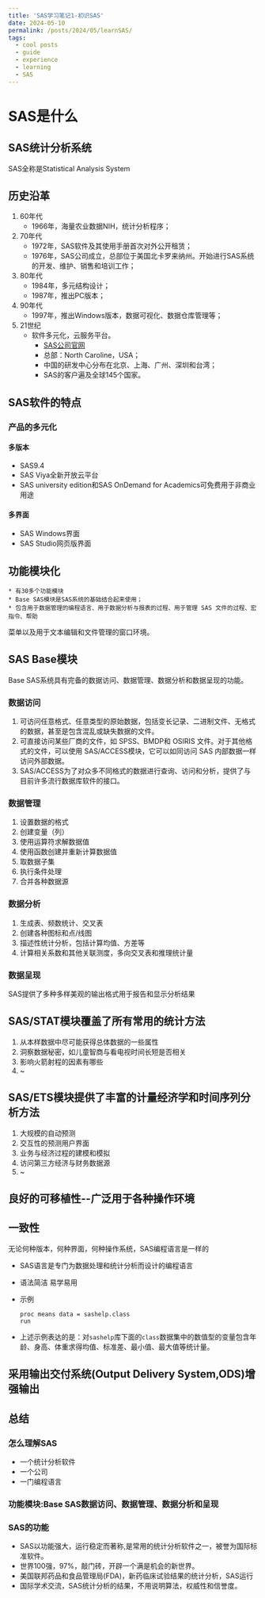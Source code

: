 ```yaml
---
title: 'SAS学习笔记1-初识SAS'
date: 2024-05-10
permalink: /posts/2024/05/learnSAS/
tags:
  - cool posts
  - guide
  - experience
  - learning
  - SAS
---
```


# SAS是什么

## SAS统计分析系统

SAS全称是Statistical Analysis System

## 历史沿革

1. 60年代
     - 1966年，海量农业数据NIH，统计分析程序；
2. 70年代
     - 1972年，SAS软件及其使用手册首次对外公开租赁；
     - 1976年，SAS公司成立，总部位于美国北卡罗来纳州。开始进行SAS系统的开发、维护、销售和培训工作；
3. 80年代
     - 1984年，多元结构设计；
     - 1987年，推出PC版本；
4. 90年代
     - 1997年，推出Windows版本，数据可视化、数据仓库管理等；
5. 21世纪
     - 软件多元化，云服务平台。
         - [SAS公司官网](http://www.sas.com)
         - 总部：North Caroline，USA；
         - 中国的研发中心分布在北京、上海、广州、深圳和台湾；
         - SAS的客户遍及全球145个国家。

## SAS软件的特点

### 产品的多元化

#### 多版本

- SAS9.4
- SAS Viya全新开放云平台
- SAS university edition和SAS OnDemand for Academics可免费用于非商业用途
  
#### 多界面

- SAS Windows界面
- SAS Studio网页版界面

## 功能模块化

    * 有30多个功能模块
    * Base SAS模块是SAS系统的基础结合起来使用；
    * 包含用于数据管理的编程语言、用于数据分析与报表的过程、用于管理 SAS 文件的过程、宏指令、帮助
菜单以及用于文本编辑和文件管理的窗口环境。

## SAS Base模块

Base SAS系统具有完备的数据访问、数据管理、数据分析和数据呈现的功能。

### 数据访问

1. 可访问任意格式、任意类型的原始数据，包括变长记录、二进制文件、无格式的数据，甚至是包含混乱或缺失数据的文件。
2. 可直接访问某些厂商的文件，如 SPSS、BMDP和 OSIRIS 文件。对于其他格式的文件，可以使用 SAS/ACCESS模块，它可以如同访问 SAS 内部数据一样访问外部数据。
3. SAS/ACCESS为了对众多不同格式的数据进行查询、访问和分析，提供了与目前许多流行数据库软件的接口。

### 数据管理

1. 设置数据的格式
2. 创建变量（列）
3. 使用运算符求解数据值
4. 使用函数创建并重新计算数据值
5. 取数据子集
6. 执行条件处理
7. 合并各种数据源

### 数据分析

1. 生成表、频数统计、交叉表
2. 创建各种图标和点/线图
3. 描述性统计分析，包括计算均值、方差等
4. 计算相关系数和其他关联测度，多向交叉表和推理统计量

### 数据呈现

SAS提供了多种多样美观的输出格式用于报告和显示分析结果

## SAS/STAT模块覆盖了所有常用的统计方法

1. 从本样数据中尽可能获得总体数据的一些属性
2. 洞察数据秘密，如儿童智商与看电视时间长短是否相关
3. 影响火箭射程的因素有哪些
4. ~

## SAS/ETS模块提供了丰富的计量经济学和时间序列分析方法

1. 大规模的自动预测
2. 交互性的预测用户界面
3. 业务与经济过程的建模和模拟
4. 访问第三方经济与财务数据源
5. ~

## 良好的可移植性--广泛用于各种操作环境

## 一致性

无论何种版本，何种界面，何种操作系统，SAS编程语言是一样的

- SAS语言是专门为数据处理和统计分析而设计的编程语言
- 语法简洁 易学易用
- 示例

     ```sas
     proc means data = sashelp.class
     run
     ```

- 上述示例表达的是：对`sashelp`库下面的`class`数据集中的数值型的变量包含年龄、身高、体重求得均值、标准差、最小值、最大值等统计量。

## 采用输出交付系统(Output Delivery System,ODS)增强输出

## 总结

### 怎么理解SAS

- 一个统计分析软件
- 一个公司
- 一门编程语言

### 功能模块:Base SAS数据访问、数据管理、数据分析和呈现

### SAS的功能

- SAS以功能强大，运行稳定而著称,是常用的统计分析软件之一，被誉为国际标准软件。
- 世界100强，97%，敲门砖，开辟一个满是机会的新世界。
- 美国联邦药品和食品管理局(FDA)，新药临床试验结果的统计分析，SAS运行
- 国际学术交流，SAS统计分析的结果，不用说明算法，权威性和信誉度。
